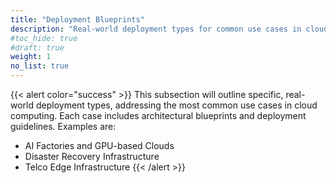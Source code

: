```yaml
---
title: "Deployment Blueprints"
description: "Real-world deployment types for common use cases in cloud computing"
#toc_hide: true
#draft: true
weight: 1
no_list: true
---
```


{{< alert color="success" >}}
This subsection will outline specific, real-world deployment types, addressing the most common use cases in cloud computing. Each case includes architectural blueprints and deployment guidelines. Examples are:

- AI Factories and GPU-based Clouds
- Disaster Recovery Infrastructure
- Telco Edge Infrastructure
{{< /alert >}}
